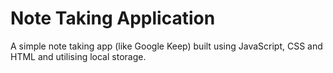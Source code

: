 # Note Taking Application

A simple note taking app (like Google Keep) built using JavaScript, CSS and HTML and utilising local storage.

